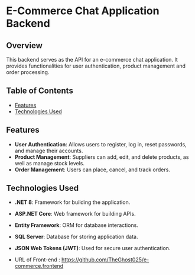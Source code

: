 # E-Commerce Chat Application Backend

## Overview
This backend serves as the API for an e-commerce chat application. It provides functionalities for user authentication, product management and order processing.

## Table of Contents
- [Features](#features)
- [Technologies Used](#technologies-used)

## Features
- **User Authentication**: Allows users to register, log in, reset passwords, and manage their accounts.
- **Product Management**: Suppliers can add, edit, and delete products, as well as manage stock levels.
- **Order Management**: Users can place, cancel, and track orders.


## Technologies Used
- **.NET 8**: Framework for building the application.
- **ASP.NET Core**: Web framework for building APIs.
- **Entity Framework**: ORM for database interactions.
- **SQL Server**: Database for storing application data.
- **JSON Web Tokens (JWT)**: Used for secure user authentication.

- URL of Front-end : https://github.com/TheGhost025/e-commerce.frontend
